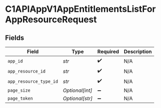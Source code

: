 # C1APIAppV1AppEntitlementsListForAppResourceRequest


## Fields

| Field                  | Type                   | Required               | Description            |
| ---------------------- | ---------------------- | ---------------------- | ---------------------- |
| `app_id`               | *str*                  | :heavy_check_mark:     | N/A                    |
| `app_resource_id`      | *str*                  | :heavy_check_mark:     | N/A                    |
| `app_resource_type_id` | *str*                  | :heavy_check_mark:     | N/A                    |
| `page_size`            | *Optional[int]*        | :heavy_minus_sign:     | N/A                    |
| `page_token`           | *Optional[str]*        | :heavy_minus_sign:     | N/A                    |